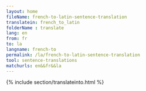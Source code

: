 ```yaml
---
layout: home
fileName: french-to-latin-sentence-translation
translatein: french_to_latin
folderName : translate
lang: en
from: fr
to: la
langname: french-to
permalink: /la/french-to-latin-sentence-translation
tool: sentence-translations
matchurls: en&&fr&&la
---
```

{% include section/translateinto.html %}
